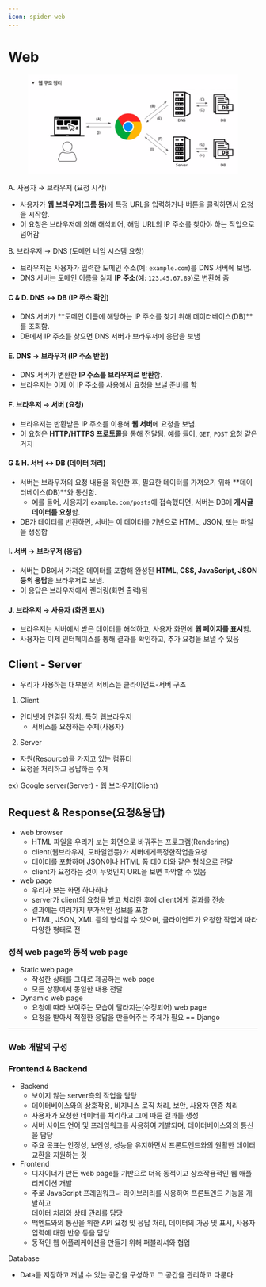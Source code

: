 ```yaml
---
icon: spider-web
---
```


# Web

<div align="left"><figure><img src="../../.gitbook/assets/image (2) (1).png" alt="" width="563"><figcaption></figcaption></figure></div>

A. 사용자 → 브라우저 (요청 시작)

* 사용자가 **웹 브라우저(크롬 등)**&#xC5D0; 특정 URL을 입력하거나 버튼을 클릭하면서 요청을 시작함.
* 이 요청은 브라우저에 의해 해석되어, 해당 URL의 IP 주소를 찾아야 하는 작업으로 넘어감

B. 브라우저 → DNS (도메인 네임 시스템 요청)

* 브라우저는 사용자가 입력한 도메인 주소(예: `example.com`)를 DNS 서버에 보냄.
* DNS 서버는 도메인 이름을 실제 **IP 주소**(예: `123.45.67.89`)로 변환해 줌

#### **C & D. DNS ↔ DB (IP 주소 확인)**

* DNS 서버가 \*\*도메인 이름에 해당하는 IP 주소를 찾기 위해 데이터베이스(DB)\*\*를 조회함.
* DB에서 IP 주소를 찾으면 DNS 서버가 브라우저에 응답을 보냄

#### **E. DNS → 브라우저 (IP 주소 반환)**

* DNS 서버가 변환한 **IP 주소를 브라우저로 반환**함.
* 브라우저는 이제 이 IP 주소를 사용해서 요청을 보낼 준비를 함

#### **F. 브라우저 → 서버 (요청)**

* 브라우저는 반환받은 IP 주소를 이용해 **웹 서버**에 요청을 보냄.
* 이 요청은 **HTTP/HTTPS 프로토콜**을 통해 전달됨. 예를 들어, `GET`, `POST` 요청 같은 거지

#### **G & H. 서버 ↔ DB (데이터 처리)**

* 서버는 브라우저의 요청 내용을 확인한 후, 필요한 데이터를 가져오기 위해 \*\*데이터베이스(DB)\*\*와 통신함.
  * 예를 들어, 사용자가 `example.com/posts`에 접속했다면, 서버는 DB에 **게시글 데이터를 요청**함.
* DB가 데이터를 반환하면, 서버는 이 데이터를 기반으로 HTML, JSON, 또는 파일을 생성함

#### **I. 서버 → 브라우저 (응답)**

* 서버는 DB에서 가져온 데이터를 포함해 완성된 **HTML, CSS, JavaScript, JSON 등의 응답**을 브라우저로 보냄.
* 이 응답은 브라우저에서 렌더링(화면 출력)됨

#### **J. 브라우저 → 사용자 (화면 표시)**

* 브라우저는 서버에서 받은 데이터를 해석하고, 사용자 화면에 **웹 페이지를 표시**함.
* 사용자는 이제 인터페이스를 통해 결과를 확인하고, 추가 요청을 보낼 수 있음

## Client - Server

* 우리가 사용하는 대부분의 서비스는 클라이언트-서버 구조

1. Client

* 인터넷에 연결된 장치. 특히 웹브라우저
  * 서비스를 요청하는 주체(사용자)

2. Server

* 자원(Resource)을 가지고 있는 컴퓨터
* 요청을 처리하고 응답하는 주체

ex) Google server(Server) - 웹 브라우저(Client)

## Request & Response(요청&응답)

* web browser
  * &#x20;HTML 파일을 우리가 보는 화면으로 바꿔주는 프로그램(Rendering)
  * &#x20;client(웹브라우저, 모바일앱등)가 서버에게특정한작업을요청
  * 데이터를 포함하며 JSON이나 HTML 폼 데이터와 같은 형식으로 전달
  * client가 요청하는 것이 무엇인지 URL을 보면 파악할 수 있음
* web page
  * 우리가 보는 화면 하나하나
  * server가 client의 요청을 받고 처리한 후에 client에게 결과를 전송
  * 결과에는 여러가지 부가적인 정보를 포함
  * HTML, JSON, XML 등의 형식일 수 있으며, 클라이언트가 요청한 작업에 따라 \
    다양한 형태로 전

### 정적 web page와 동적 web page

* Static web page
  * 작성한 상태를 그대로 제공하는 web page
  * 모든 상황에서 동일한 내용 전달
* Dynamic web page
  * 요청에 따라 보여주는 모습이 달라지는(수정되어) web page
  * 요청을 받아서 적절한 응답을 만들어주는 주체가 필요 == Django

***

### Web 개발의 구성

### Frontend & Backend

* Backend
  * 보이지 않는 server측의 작업을 담당
  * 데이터베이스와의 상호작용, 비지니스 로직 처리, 보안, 사용자 인증 처리
  * 사용자가 요청한 데이터를 처리하고 그에 따른 결과를 생성
  * 서버 사이드 언어 및 프레임워크를 사용하여 개발되며, 데이터베이스와의 통신을 담당
  * 주요 목표는 안정성, 보안성, 성능을 유지하면서 프론트엔드와의 원활한 데이터 교환을 지원하는 것
* Frontend
  * 디자이너가 만든 web page를 기반으로 더욱 동적이고 상호작용적인 웹 애플리케이션 개발
  * 주로 JavaScript 프레임워크나 라이브러리를 사용하여 프론트엔드 기능을 개발하고\
    데이터 처리와 상태 관리를 담당
  * 백엔드와의 통신을 위한 API 요청 및 응답 처리, 데이터의 가공 및 표시, 사용자 입력에 대한 반응 등을 담당
  * 동적인 웹 어플리케이션을 만들기 위해 퍼블리셔와 협업

Database

* Data를 저장하고 꺼낼 수 있는 공간을 구성하고 그 공간을 관리하고 다룬다&#x20;







